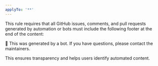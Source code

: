 ```yaml
---
applyTo: '**'
---
```

This rule requires that all GitHub issues, comments, and pull requests generated by automation or bots must include the following footer at the end of the content:

🤖 This was generated by a bot. If you have questions, please contact the maintainers.

This ensures transparency and helps users identify automated content.